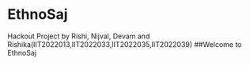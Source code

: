 # EthnoSaj
Hackout Project by Rishi, Nijval, Devam and Rishika(IIT2022013,IIT2022033,IIT2022035,IIT2022039)
##Welcome to EthnoSaj
